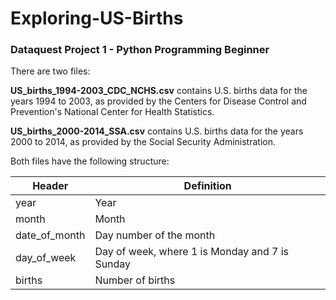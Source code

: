 # Exploring-US-Births
### Dataquest Project 1 - Python Programming Beginner

There are two files:

**US_births_1994-2003_CDC_NCHS.csv** contains U.S. births data for the years 1994 to 2003, as provided by the Centers for Disease Control and Prevention's National Center for Health Statistics.

**US_births_2000-2014_SSA.csv** contains U.S. births data for the years 2000 to 2014, as provided by the Social Security Administration.

Both files have the following structure:

| Header 	    | Definition                                     |
| ------------- | ---------------------------------------------- |
| year 	        | Year                                           |
| month 	    | Month                                          |
| date_of_month | Day number of the month                        |
| day_of_week 	| Day of week, where 1 is Monday and 7 is Sunday |
| births 	    | Number of births                               |
